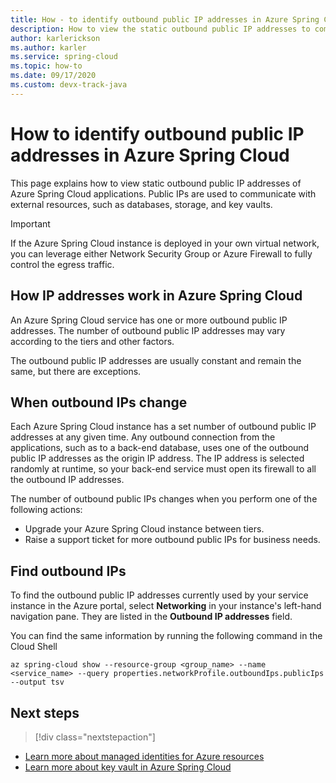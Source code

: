 ```yaml
---
title: How - to identify outbound public IP addresses in Azure Spring Cloud
description: How to view the static outbound public IP addresses to communicate with external resources, such as Database, Storage, Key Vault, etc.
author: karlerickson
ms.author: karler
ms.service: spring-cloud
ms.topic: how-to
ms.date: 09/17/2020
ms.custom: devx-track-java
---
```


# How to identify outbound public IP addresses in Azure Spring Cloud

This page explains how to view static outbound public IP addresses of Azure Spring Cloud applications. Public IPs are used to communicate with external resources, such as databases, storage, and key vaults.

> [!IMPORTANT]
> If the Azure Spring Cloud instance is deployed in your own virtual network, you can leverage either Network Security Group or Azure Firewall to fully control the egress traffic.

## How IP addresses work in Azure Spring Cloud

An Azure Spring Cloud service has one or more outbound public IP addresses. The number of outbound public IP addresses may vary according to the tiers and other factors.

The outbound public IP addresses are usually constant and remain the same, but there are exceptions.

## When outbound IPs change

Each Azure Spring Cloud instance has a set number of outbound public IP addresses at any given time. Any outbound connection from the applications, such as to a back-end database, uses one of the outbound public IP addresses as the origin IP address. The IP address is selected randomly at runtime, so your back-end service must open its firewall to all the outbound IP addresses.

The number of outbound public IPs changes when you perform one of the following actions:

- Upgrade your Azure Spring Cloud instance between tiers.
- Raise a support ticket for more outbound public IPs for business needs.

## Find outbound IPs

To find the outbound public IP addresses currently used by your service instance in the Azure portal, select **Networking** in your instance's left-hand navigation pane. They are listed in the **Outbound IP addresses** field.

You can find the same information by running the following command in the Cloud Shell

```azurecli
az spring-cloud show --resource-group <group_name> --name <service_name> --query properties.networkProfile.outboundIps.publicIps --output tsv
```

## Next steps

> [!div class="nextstepaction"]
* [Learn more about managed identities for Azure resources](https://github.com/MicrosoftDocs/azure-docs/blob/master/articles/active-directory/managed-identities-azure-resources/overview.md)
* [Learn more about key vault in Azure Spring Cloud](./tutorial-managed-identities-key-vault.md)
